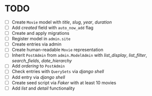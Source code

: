 # TODO

- [ ] Create `Movie` model with *title*, *slug*, *year*, *duration*
- [ ] Add *created* field with `auto_now_add` flag
- [ ] Create and apply migrations
- [ ] Register model in `admin.site`
- [ ] Create entries via admin
- [ ] Create human-readable `Movie` representation
- [ ] Inherit `PostAdmin` from `admin.ModelAdmin` with *list_display*, *list_filter*, *search_fields*, *date_hierarchy*
- [ ] Add *ordering* to `PostAdmin`
- [ ] Check entries with `QuerySets` via *django shell*
- [ ] Add entry via *django shell*
- [ ] Create seed script via *Faker* with at least 10 movies
- [ ] Add *list* and *detail* functionality
